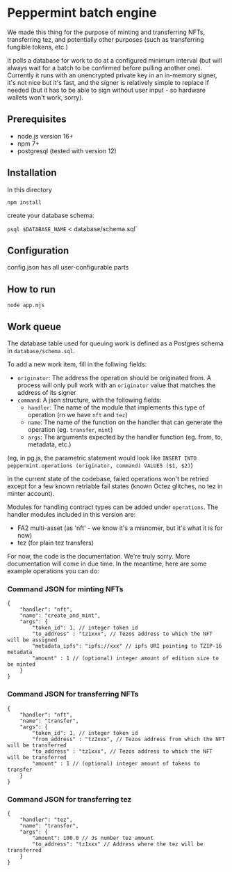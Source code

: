 # Peppermint batch engine

We made this thing for the purpose of minting and transferring NFTs, transferring tez, and potentially other purposes (such as transferring fungible tokens, etc.)

It polls a database for work to do at a configured minimum interval (but will always wait for a batch to be confirmed before pulling another one). Currently it runs with an unencrypted private key in an in-memory signer, it's not nice but it's fast, and the signer is relatively simple to replace if needed (but it has to be able to sign without user input - so hardware wallets won't work, sorry).

## Prerequisites
- node.js version 16+
- npm 7+
- postgresql (tested with version 12)

## Installation

In this directory 

`npm install`

create your database schema:

`psql $DATABASE_NAME` < database/schema.sql`

## Configuration

config.json has all user-configurable parts

## How to run

`node app.mjs`

## Work queue

The database table used for queuing work is defined as a Postgres schema in `database/schema.sql`.

To add a new work item, fill in the follwing fields:
- `originator`: The address the operation should be originated from. A process will only pull work with an `originator` value that matches the address of its signer
- `command`: A json structure, with the following fields:
  - `handler`: The name of the module that implements this type of operation (rn we have `nft` and `tez`)
  - `name`: The name of the function on the handler that can generate the operation (eg. `transfer`, `mint`)
  - `args`: The arguments expected by the handler function (eg. from, to, metadata, etc.)

(eg, in pg.js, the parametric statement would look like `INSERT INTO peppermint.operations (originator, command) VALUES ($1, $2)`)

In the current state of the codebase, failed operations won't be retried except for a few known retriable fail states (known Octez glitches, no tez in minter account).

Modules for handling contract types can be added under `operations`. The handler modules included in this version are:
- FA2 multi-asset (as 'nft' - we know it's a misnomer, but it's what it is for now)
- tez (for plain tez transfers)

For now, the code is the documentation. We're truly sorry. More documentation will come in due time. In the meantime, here are some example operations you can do:

### Command JSON for minting NFTs

```
{
	"handler": "nft",
	"name": "create_and_mint",
	"args": {
		"token_id": 1, // integer token id
		"to_address" : "tz1xxx", // Tezos address to which the NFT will be assigned
		"metadata_ipfs": "ipfs://xxx" // ipfs URI pointing to TZIP-16 metadata
		"amount" : 1 // (optional) integer amount of edition size to be minted
	}
}
```

### Command JSON for transferring NFTs

```
{
	"handler": "nft",
	"name": "transfer",
	"args": {
		"token_id": 1, // integer token id
		"from_address" : "tz2xxx", // Tezos address from which the NFT will be transferred
		"to_address" : "tz1xxx", // Tezos address to which the NFT will be transferred
		"amount" : 1 // (optional) integer amount of tokens to transfer
	}
}
```

### Command JSON for transferring tez

```
{
	"handler": "tez",
	"name": "transfer",
	"args": {
		"amount": 100.0 // Js number tez amount
		"to_address": "tz1xxx" // Address where the tez will be transferred
	}
}
```

